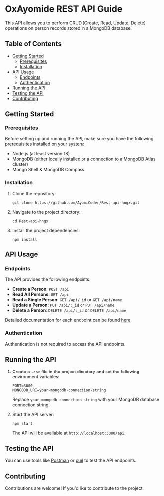 # OxAyomide REST API Guide

This API allows you to perform CRUD (Create, Read, Update, Delete) operations on person records stored in a MongoDB database.

## Table of Contents

- [Getting Started](#getting-started)
  - [Prerequisites](#prerequisites)
  - [Installation](#installation)
- [API Usage](#api-usage)
  - [Endpoints](#endpoints)
  - [Authentication](#authentication)
- [Running the API](#running-the-api)
- [Testing the API](#testing-the-api)
- [Contributing](#contributing)

## Getting Started

### Prerequisites

Before setting up and running the API, make sure you have the following prerequisites installed on your system:

- Node.js (at least version 18)
- MongoDB (either locally installed or a connection to a MongoDB Atlas cluster)
- Mongo Shell & MongoDB Compass

### Installation

1. Clone the repository:

   ```shell
   git clone https://github.com/AyomiCoder/Rest-api-hngx.git
   ```

2. Navigate to the project directory:

   ```shell
   cd Rest-api-hngx
   ```

3. Install the project dependencies:

   ```shell
   npm install
   ```

## API Usage

### Endpoints

The API provides the following endpoints:

- **Create a Person**: `POST /api`
- **Read All Persons**: `GET /api`
- **Read a Single Person**: `GET /api/_id` or `GET /api/name`
- **Update a Person**: `PUT /api/:_id` or `PUT /api/name`
- **Delete a Person**: `DELETE /api/:_id` or `DELETE /api/name`

Detailed documentation for each endpoint can be found [here](./Documentation.md).

### Authentication

Authentication is not required to access the API endpoints.

## Running the API

1. Create a `.env` file in the project directory and set the following environment variables:

   ```
   PORT=3000
   MONGODB_URI=your-mongodb-connection-string
   ```

   Replace `your-mongodb-connection-string` with your MongoDB database connection string.

2. Start the API server:

   ```shell
   npm start
   ```

   The API will be available at `http://localhost:3000/api`.

## Testing the API

You can use tools like [Postman](https://www.postman.com/) or [curl](https://curl.se/) to test the API endpoints.

## Contributing

Contributions are welcome! If you'd like to contribute to the project.

